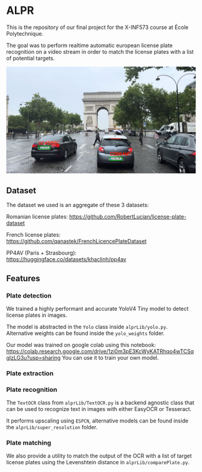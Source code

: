# ALPR

This is the repository of our final project for the X-INF573 course at École Polytechnique.

The goal was to perform realtime automatic european license plate recognition on a video stream in order to match the license plates with a list of potential targets.

![Banner](image-1.png)

## Dataset

The dataset we used is an aggregate of these 3 datasets:

Romanian license plates: https://github.com/RobertLucian/license-plate-dataset

French license plates: https://github.com/qanastek/FrenchLicencePlateDataset

PP4AV (Paris + Strasbourg): https://huggingface.co/datasets/khaclinh/pp4av

## Features

### Plate detection

We trained a highly performant and accurate YoloV4 Tiny model to detect license plates in images.

The model is abstracted in the `Yolo` class inside `alprLib/yolo.py`. Alternative weights can be found inside the `yolo_weights` folder.

Our model was trained on google colab using this notebook: https://colab.research.google.com/drive/1zi0m3pE3KcWyKATRhqo4wTCSqglzLG3u?usp=sharing You can use it to train your own model.

### Plate extraction

### Plate recognition

The `TextOCR` class from `alprLib/TextOCR.py` is a backend agnostic class that can be used to recognize text in images with either EasyOCR or Tesseract.

It performs upscaling using `ESPCN`, alternative models can be found inside the `alprLib/super_resolution` folder.

### Plate matching

We also provide a utility to match the output of the OCR with a list of target license plates using the Levenshtein distance in `alprLib/comparePlate.py`.